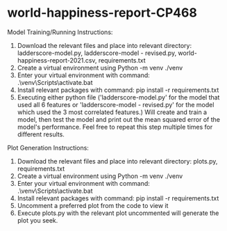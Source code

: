 # world-happiness-report-CP468

Model Training/Running Instructions:

1. Download the relevant files and place into relevant directory: ladderscore-model.py, ladderscore-model - revised.py, world-happiness-report-2021.csv, requirements.txt
2. Create a virtual environment using Python -m venv ./venv
3. Enter your virtual environment with command: .\venv\Scripts\activate.bat
4. Install relevant packages with command: pip install -r requirements.txt
5. Executing either python file ('ladderscore-model.py' for the model that used all 6 features or 'ladderscore-model - revised.py' for the model which used the 3 most correlated features.) Will create and train a model, then test the model and print out the mean squared error of the model's performance. Feel free to repeat this step multiple times for different results.

Plot Generation Instructions:

1. Download the relevant files and place into relevant directory: plots.py, requirements.txt
2. Create a virtual environment using Python -m venv ./venv
3. Enter your virtual environment with command: .\venv\Scripts\activate.bat
4. Install relevant packages with command: pip install -r requirements.txt
5. Uncomment a preferred plot from the code to view it
6. Execute plots.py with the relevant plot uncommented will generate the plot you seek.
